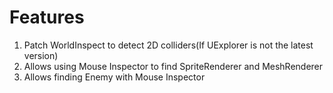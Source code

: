# Features
1. Patch WorldInspect to detect 2D colliders(If UExplorer is not the latest version)
2. Allows using Mouse Inspector to find SpriteRenderer and MeshRenderer
3. Allows finding Enemy with Mouse Inspector
